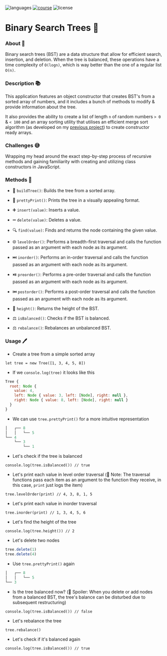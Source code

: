 ![languages](https://img.shields.io/badge/languages-js-F7DF1E)
[![course](https://img.shields.io/badge/learned_on-the_odin_project-d19900)](https://www.theodinproject.com/lessons/javascript-binary-search-trees)
![license](https://img.shields.io/badge/license-MIT-blue)

# Binary Search Trees 🌳

### About 📖

Binary search trees (BST) are a data structure that allow for efficient search, insertion, and deletion. When the tree is balanced, these operations have a time complexity of `O(logn)`, which is way better than the one of a regular list `O(n)`.

### Description 📚

This application features an object constructor that creates BST's from a sorted array of numbers, and it includes a bunch of methods to modify & provide information about the tree.

It also provides the ability to create a list of length `n` of random numbers `> 0` & `< 100` and an array sorting utility that utilises an efficient merge sort algorithm (as developed on my [previous project](https://github.com/amadeu-io/recursion-merge-sort)) to create constructor ready arrays.

### Challenges 😅

Wrapping my head around the exact step-by-step process of recursive methods and gaining familiarity with creating and utilizing class constructors in JavaScript.

### Methods 🔧

- 🌳 `buildTree()`: Builds the tree from a sorted array.

- 🌿 `prettyPrint()`: Prints the tree in a visually appealing format.

- ➕ `insert(value)`: Inserts a value.

- ➖ `delete(value)`: Deletes a value.

- 🔍 `find(value)`: Finds and returns the node containing the given value.

- 🌐 `levelOrder()`: Performs a breadth-first traversal and calls the function passed as an argument with each node as its argument.

- ⏭️ `inorder()`: Performs an in-order traversal and calls the function passed as an argument with each node as its argument.

- ⏯️ `preorder()`: Performs a pre-order traversal and calls the function passed as an argument with each node as its argument.

- ⏮️ `postorder()`: Performs a post-order traversal and calls the function passed as an argument with each node as its argument.

- 📏 `height()`: Returns the height of the BST.

- ⚖️ `isBalanced()`: Checks if the BST is balanced.

- ⚖️ `rebalance()`: Rebalances an unbalanced BST.

### Usage 🖊️

- Create a tree from a simple sorted array

`let tree = new Tree([1, 3, 4, 5, 8])`

- If we `console.log(tree)` it looks like this

```JavaScript
Tree {
  root: Node {
    value: 4,
    left: Node { value: 3, left: [Node], right: null },
    right: Node { value: 8, left: [Node], right: null }
  }
}
```

- We can use `tree.prettyPrint()` for a more intuitive representation

```JavaScript
│   ┌── 8
│   │   └── 5
└── 4
    └── 3
        └── 1
```

- Let's check if the tree is balanced

`console.log(tree.isBalanced()) // true`

- Let's print each value in level order traversal (📝 Note: The traversal functions pass each item as an argument to the function they receive, in this case, `print` just logs the item)

`tree.levelOrder(print) // 4, 3, 8, 1, 5`

- Let's print each value in inorder traversal

`tree.inorder(print) // 1, 3, 4, 5, 6`

- Let's find the height of the tree

`console.log(tree.height()) // 2`

- Let's delete two nodes

```JavaScript
tree.delete(1)
tree.delete(4)
```

- Use `tree.prettyPrint()` again

```JavaScript
│   ┌── 8
│   │   └── 5
└── 3
```

- Is the tree balanced now? (📝 Spoiler: When you delete or add nodes from a balanced BST, the tree's balance can be disturbed due to subsequent restructuring)

`console.log(tree.isBalanced()) // false`

- Let's rebalance the tree

`tree.rebalance()`

- Let's check if it's balanced again

`console.log(tree.isBalanced()) // true`
